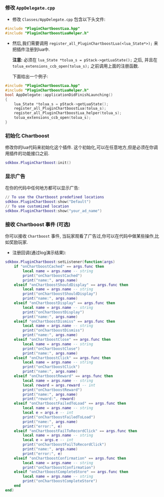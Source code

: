 ### 修改 `AppDelegate.cpp`
* 修改 `Classes/AppDelegate.cpp` 包含以下头文件:
```cpp
#include "PluginChartboostLua.hpp"
#include "PluginChartboostLuaHelper.h"
```

* 然后,我们需要调用 `register_all_PluginChartboostLua(<lua_State*>);` 来把插件注册到lua中.

  __注意:__ 必须在 `lua_State *tolua_s = pStack->getLuaState();` 之后, 并且在 `tolua_extensions_ccb_open(tolua_s);` 之前调用上面的注册函数.

	下面给出一个例子:
```cpp
#include "PluginChartboostLua.hpp"
#include "PluginChartboostLuaHelper.h"
bool AppDelegate::applicationDidFinishLaunching()
{
	lua_State *tolua_s = pStack->getLuaState();
	register_all_PluginChartboostLua(tolua_s);
	register_all_PluginChartboostLua_helper(tolua_s);
	tolua_extensions_ccb_open(tolua_s);
}
```

### 初始化 Chartboost
修改你的lua代码来初始化这个插件. 这个初始化,可以在任意地方,但是必须在你调用插件的功能接口之前.
```lua
sdkbox.PluginChartboost:init()
```

### 显示广告
在你的代码中任何地方都可以显示广告:
```lua
// To use the Chartboost predefined locations
sdkbox.PluginChartboost:show("Default")
// To use customized location
sdkbox.PluginChartboost:show("your_ad_name")
```

### 接收 Chartboost 事件 (可选)
你可以接收 `Chartboost` 事件, 当玩家观看了广告过,你可以在代码中做某些操作,比如奖励玩家.

* 注册回调(通过log演示结果):
```lua
sdkbox.PluginChartboost:setListener(function(args)
    if "onChartboostCached" == args.func then
        local name = args.name -- string
        print("onChartboostCached")
        print("name:", args.name)
    elseif "onChartboostShouldDisplay" == args.func then
        local name = args.name -- string
        print("onChartboostShouldDisplay")
        print("name:", args.name)
    elseif "onChartboostDisplay" == args.func then
        local name = args.name -- string
        print("onChartboostDisplay")
        print("name:", args.name)
    elseif "onChartboostDismiss" == args.func then
        local name = args.name -- string
        print("onChartboostDismiss")
        print("name:", args.name)
    elseif "onChartboostClose" == args.func then
        local name = args.name -- string
        print("onChartboostClose")
        print("name:", args.name)
    elseif "onChartboostClick" == args.func then
        local name = args.name -- string
        print("onChartboostClick")
        print("name:", args.name)
    elseif "onChartboostReward" == args.func then
        local name = args.name -- string
        local reward = args.reward -- int
        print("onChartboostReward")
        print("name:", args.name)
        print("reward:", reward)
    elseif "onChartboostFailedToLoad" == args.func then
        local name = args.name -- string
        local e = args.e -- int
        print("onChartboostFailedToLoad")
        print("name:", args.name)
        print("error:", e)
    elseif "onChartboostFailToRecordClick" == args.func then
        local name = args.name -- string
        local e = args.e -- int
        print("onChartboostFailToRecordClick")
        print("name:", args.name)
        print("error:", e)
    elseif "onChartboostConfirmation" == args.func then
        local name = args.name -- string
        print("onChartboostConfirmation")
    elseif "onChartboostCompleteStore" == args.func then
        local name = args.name -- string
        print("onChartboostCompleteStore")
    end
end)
```
